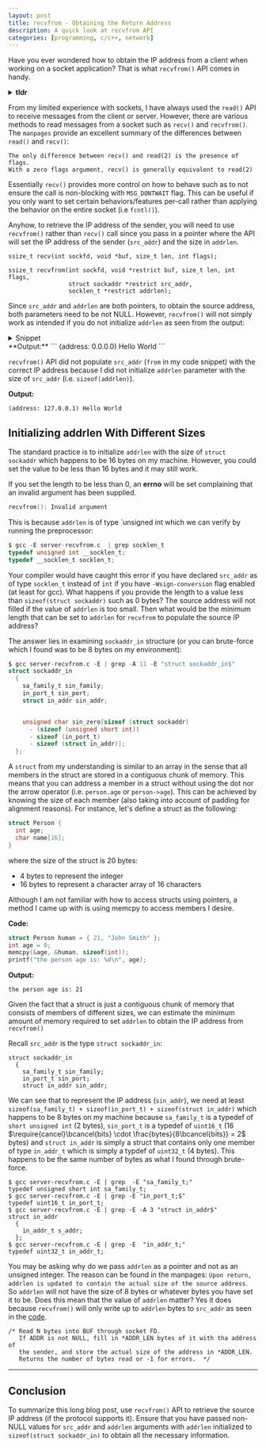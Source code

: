 ```yaml
---
layout: post
title: recvfrom - Obtaining the Return Address 
description: A quick look at recvfrom API 
categories: [programming, c/c++, network]
---
```


Have you ever wondered how to obtain the IP address from a client when working on 
a socket application? That is what `recvfrom()` API comes in handy.

<details>
<summary><b>tldr</b></summary>
<hr/>
<code class="highlighter-rouge">recvfrom()</code> requires <code class = "highlighter-rouge">src_addr</code> and <code class="highlighter-rouge">addrlen</code> to not be null and 
<b><code class="highlighter-rouge">addrlen</code></b> to be initialized with the size of `struct sockaddr`
<hr/>
</details>

From my limited experience with sockets, I have always used the `read()` API to receive 
messages from the client or server. However, there are various methods to read messages 
from a socket such as `recv()` and `recvfrom()`. The `manpages` provide an excellent 
summary of the differences between `read()` and `recv()`:

```
The only difference between recv() and read(2) is the presence of flags.
With a zero flags argument, recv() is generally equivalent to read(2)
```

Essentially `recv()` provides more control on how to behave such as to not ensure 
the call is non-blocking with `MSG_DONTWAIT` flag. This can be useful if you only 
want to set certain behaviors/features per-call rather than applying the behavior 
on the entire socket (i.e `fcntl()`).

Anyhow, to retrieve the IP address of the sender, you will need to use `recvfrom()` 
rather than `recv()` call since you pass in a pointer where the API will set the 
IP address of the sender (`src_addr`) and the size in `addrlen`.

```
ssize_t recv(int sockfd, void *buf, size_t len, int flags);

ssize_t recvfrom(int sockfd, void *restrict buf, size_t len, int flags,
                 struct sockaddr *restrict src_addr,
                 socklen_t *restrict addrlen);
```

Since `src_addr` and `addrlen` are both pointers, to obtain the source address, 
both parameters need to be not NULL. However, `recvfrom()` will not simply work 
as intended if you do not initialize `addrlen` as seen from the output:

<details>

<summary>Snippet</summary>
<code class="highlighter-rouge">printf("(address: %s) %s\n", inet_ntoa(from.sin_addr), buf);</code>
</details>
**Output:**
```
(address: 0.0.0.0) Hello World
```

`recvfrom()` API did not populate `src_addr` (`from` in my code snippet) with the correct IP address because I did 
not initialize `addrlen` parameter with the size of `src_addr` (i.e. `sizeof(addrlen)`).

**Output:**                                                 
```                                                                             
(address: 127.0.0.1) Hello World
```

## Initializing addrlen With Different Sizes

The standard practice is to initialize `addrlen` with the size of `struct sockaddr` which happens to be 16 bytes on my machine. 
However, you could set the value to be less than 16 bytes and it may still work. 

If you set the length to be less than 0, an **errno** will be set 
complaining that an invalid argument has been supplied.

```c
recvfrom(): Invalid argument
```

This is because `addrlen` is of type `unsigned int which we can verify by running the preprocessor:
```c
$ gcc -E server-recvfrom.c  | grep socklen_t
typedef unsigned int __socklen_t;
typedef __socklen_t socklen_t;
```

Your compiler would have caught this error if you have declared `src_addr` as of type `socklen_t` instead of `int` if you have `-Wsign-conversion` flag enabled (at least for gcc).
What happens if you provide the length to a value less than `sizeof(struct sockaddr)` such as 0 bytes? The source address will not filled if the value of `addrlen` is too small. 
Then what would be the minimum length that can be set to `addrlen` for `recvfrom` to populate the source IP address?

The answer lies in examining `sockaddr_in` structure (or you can brute-force which I found was to be 8 bytes on my environment):
```c
$ gcc server-recvfrom.c -E | grep -A 11 -E "struct sockaddr_in$"
struct sockaddr_in
  {
    sa_family_t sin_family;
    in_port_t sin_port;
    struct in_addr sin_addr;


    unsigned char sin_zero[sizeof (struct sockaddr)
      - (sizeof (unsigned short int))
      - sizeof (in_port_t)
      - sizeof (struct in_addr)];
  };
```

A `struct` from my understanding is similar to an array in the sense that all members in the struct 
are stored in a contiguous chunk of memory. This means that you can address a member in a struct 
without using the dot nor the arrow operator (i.e. `person.age` or `person->age`). This can be achieved 
by knowing the size of each member (also taking into account of padding for alignment reasons). For instance, 
let's define a struct as the following:

```c
struct Person {
  int age;
  char name[16];
}
```

where the size of the struct is 20 bytes:
* 4 bytes to represent the integer
* 16 bytes to represent a character array of 16 characters

Although I am not familiar with how to access structs using pointers, a method I 
came up with is using memcpy to access members I desire.

**Code:**
```c
struct Person human = { 21, "John Smith" };                                   
int age = 0;                                                                  
memcpy(&age, &human, sizeof(int));                                            
printf("the person age is: %d\n", age);  
```

**Output:**
```
the person age is: 21
```

Given the fact that a struct is just a contiguous chunk of memory that consists of 
members of different sizes, we can estimate the minimum amount of memory required 
to set `addrlen` to obtain the IP address from `recvfrom()`

Recall `src_addr` is the type `struct sockaddr_in`:
```
struct sockaddr_in                                                              
  {                                                                             
    sa_family_t sin_family;                                                     
    in_port_t sin_port;                                                         
    struct in_addr sin_addr;   
```

We can see that to represent the IP address (`sin_addr`), we need at least 
`sizeof(sa_family_t) + sizeof(in_port_t) + sizeof(struct in_addr)` which happens 
to be 8 bytes on my machine because `sa_family_t` is a typedef of `short unsigned int` (2 bytes), 
`sin_port_t` is a typedef of `uint16_t` (16 $\require{cancel}\bcancel{bits} \cdot \frac{bytes}{8\bcancel{bits}} = 2$ bytes) and 
`struct in_addr` is simply a struct that contains only one member of type `in_addr_t` which is simply a typdef of `uint32_t` 
(4 bytes). This happens to be the same number of bytes as what I found through brute-force.

```
$ gcc server-recvfrom.c -E | grep  -E "sa_family_t;"
typedef unsigned short int sa_family_t;
$ gcc server-recvfrom.c -E | grep -E "in_port_t;$"
typedef uint16_t in_port_t;
$ gcc server-recvfrom.c -E | grep -E -A 3 "struct in_addr$"
struct in_addr
  {
    in_addr_t s_addr;
  };
$ gcc server-recvfrom.c -E | grep -E  "in_addr_t;"
typedef uint32_t in_addr_t;
```

You may be asking why do we pass `addrlen` as a pointer and not as an unsigned integer. 
The reason can be found in the manpages: `Upon return, addrlen is updated to contain the actual size of the source address`. 
So `addrlen` will not have the size of 8 bytes or whatever bytes you have set it to be. 
Does this mean that the value of `addrlen` matter? Yes it does because `recvfrom()` will 
only write up to `addrlen` bytes to `src_addr` as seen in the [code](https://elixir.bootlin.com/glibc/latest/source/sysdeps/mach/hurd/recvfrom.c#L31).

```
/* Read N bytes into BUF through socket FD.
   If ADDR is not NULL, fill in *ADDR_LEN bytes of it with tha address of
   the sender, and store the actual size of the address in *ADDR_LEN.
   Returns the number of bytes read or -1 for errors.  */
```

---

## Conclusion

To summarize this long blog post, use `recvfrom()` API to retrieve the source IP address (if the protocol supports it). 
Ensure that you have passed non-NULL values for `src_addr` and `addrlen` arguments with `addrlen` initialized to 
`sizeof(struct sockaddr_in)` to obtain all the necessary information.

<script src="https://gist.github.com/zakuArbor/7b46dba0eff54085ddbaafe12d278562.js"></script>
